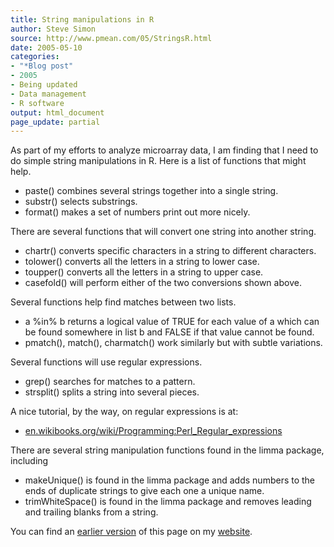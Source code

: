 ```yaml
---
title: String manipulations in R
author: Steve Simon
source: http://www.pmean.com/05/StringsR.html
date: 2005-05-10
categories:
- "*Blog post"
- 2005
- Being updated
- Data management
- R software
output: html_document
page_update: partial
---
```

As part of my efforts to analyze microarray data, I am finding that I
need to do simple string manipulations in R. Here is a list of functions
that might help.

- paste() combines several strings together into a single string.
- substr() selects substrings.
- format() makes a set of numbers print out more nicely.

There are several functions that will convert one string into another
string.

- chartr() converts specific characters in a string to different
characters.
- tolower() converts all the letters in a string to lower case.
- toupper() converts all the letters in a string to upper case.
- casefold() will perform either of the two conversions shown above.

Several functions help find matches between two lists.

- a %in% b returns a logical value of TRUE for each value of a which
can be found somewhere in list b and FALSE if that value cannot be
found.
- pmatch(), match(), charmatch() work similarly but with subtle
variations.

Several functions will use regular expressions.

- grep() searches for matches to a pattern.
- strsplit() splits a string into several pieces.

A nice tutorial, by the way, on regular expressions is at:

- [en.wikibooks.org/wiki/Programming:Perl\_Regular\_expressions](http://en.wikibooks.org/wiki/Programming:Perl_Regular_expressions)

There are several string manipulation functions found in the limma
package, including

- makeUnique() is found in the limma package and adds numbers to the
ends of duplicate strings to give each one a unique name.
- trimWhiteSpace() is found in the limma package and removes leading
and trailing blanks from a string.

You can find an [earlier version][sim1] of this page on my [website][sim2].

[sim1]: http://www.pmean.com/05/StringsR.html
[sim2]: http://www.pmean.com
